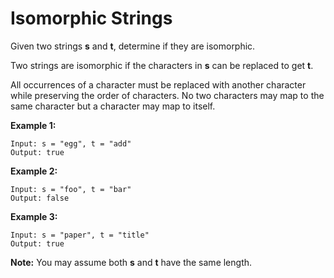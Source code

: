 # Isomorphic Strings

Given two strings **s** and **t**, determine if they are isomorphic.

Two strings are isomorphic if the characters in **s** can be replaced to get **t**.

All occurrences of a character must be replaced with another character while preserving the order of characters. No two characters may map to the same character but a character may map to itself.

**Example 1:**

```pseudo
Input: s = "egg", t = "add"
Output: true
```

**Example 2:**

```pseudo
Input: s = "foo", t = "bar"
Output: false
```

**Example 3:**

```pseudo
Input: s = "paper", t = "title"
Output: true
```

**Note:**
You may assume both **s** and **t** have the same length.
